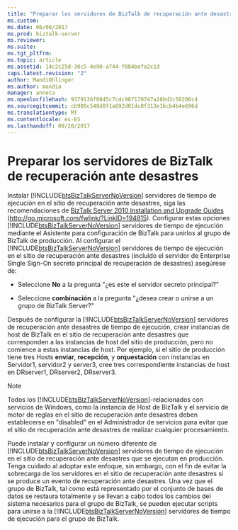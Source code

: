 ```yaml
---
title: "Preparar los servidores de BizTalk de recuperación ante desastres | Documentos de Microsoft"
ms.custom: 
ms.date: 06/08/2017
ms.prod: biztalk-server
ms.reviewer: 
ms.suite: 
ms.tgt_pltfrm: 
ms.topic: article
ms.assetid: 14c2c25d-30c5-4e90-a744-f084befa2c1d
caps.latest.revision: "2"
author: MandiOhlinger
ms.author: mandia
manager: anneta
ms.openlocfilehash: 9379136f0845c7c4c987170747a28bd3c50206c4
ms.sourcegitcommit: cb908c540d8f1a692d01dc8f313e16cb4b4e696d
ms.translationtype: MT
ms.contentlocale: es-ES
ms.lasthandoff: 09/20/2017
---
```

# <a name="preparing-the-disaster-recovery-biztalk-servers"></a>Preparar los servidores de BizTalk de recuperación ante desastres
Instalar [!INCLUDE[btsBizTalkServerNoVersion](../includes/btsbiztalkservernoversion-md.md)] servidores de tiempo de ejecución en el sitio de recuperación ante desastres, siga las recomendaciones de [BizTalk Server 2010 Installation and Upgrade Guides](http://go.microsoft.com/fwlink/?LinkID=194815) (http://go.microsoft.com/fwlink/?LinkID=194815). Configurar estas opciones [!INCLUDE[btsBizTalkServerNoVersion](../includes/btsbiztalkservernoversion-md.md)] servidores de tiempo de ejecución mediante el Asistente para configuración de BizTalk para unirlos al grupo de BizTalk de producción. Al configurar el [!INCLUDE[btsBizTalkServerNoVersion](../includes/btsbiztalkservernoversion-md.md)] servidores de tiempo de ejecución en el sitio de recuperación ante desastres (incluido el servidor de Enterprise Single Sign-On secreto principal de recuperación de desastres) asegúrese de:  
  
-   Seleccione **No** a la pregunta "¿es este el servidor secreto principal?"  
  
-   Seleccione **combinación** a la pregunta "¿desea crear o unirse a un grupo de BizTalk Server?"  
  
 Después de configurar la [!INCLUDE[btsBizTalkServerNoVersion](../includes/btsbiztalkservernoversion-md.md)] servidores de recuperación ante desastres de tiempo de ejecución, crear instancias de host de BizTalk en el sitio de recuperación ante desastres que corresponden a las instancias de host del sitio de producción, pero no comience a estas instancias de host. Por ejemplo, si el sitio de producción tiene tres Hosts **enviar**, **recepción**, y **orquestación** con instancias en Servidor1, servidor2 y server3, cree tres correspondiente instancias de host en DRserver1, DRserver2, DRserver3.  
  
> [!NOTE]  
>  Todos los [!INCLUDE[btsBizTalkServerNoVersion](../includes/btsbiztalkservernoversion-md.md)]-relacionados con servicios de Windows, como la instancia de Host de BizTalk y el servicio de motor de reglas en el sitio de recuperación ante desastres deben establecerse en "disabled" en el Administrador de servicios para evitar que el sitio de recuperación ante desastres de realizar cualquier procesamiento.  
  
 Puede instalar y configurar un número diferente de [!INCLUDE[btsBizTalkServerNoVersion](../includes/btsbiztalkservernoversion-md.md)] servidores de tiempo de ejecución en el sitio de recuperación ante desastres que se ejecutan en producción. Tenga cuidado al adoptar este enfoque, sin embargo, con el fin de evitar la sobrecarga de los servidores en el sitio de recuperación ante desastres si se produce un evento de recuperación ante desastres. Una vez que el grupo de BizTalk, tal como está representado por el conjunto de bases de datos se restaura totalmente y se llevan a cabo todos los cambios del sistema necesarios para el grupo de BizTalk, se pueden ejecutar scripts para unirse a la [!INCLUDE[btsBizTalkServerNoVersion](../includes/btsbiztalkservernoversion-md.md)] servidores de tiempo de ejecución para el grupo de BizTalk.